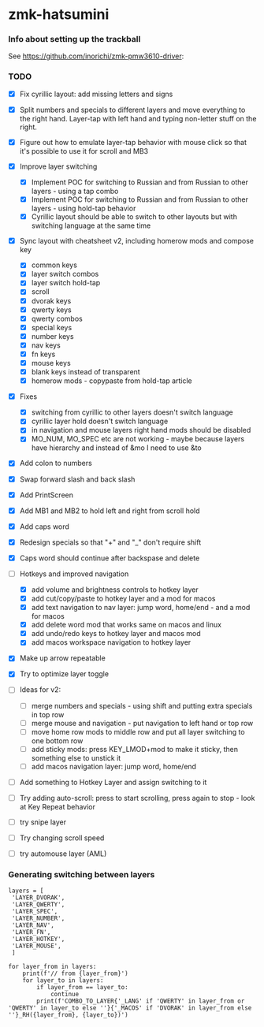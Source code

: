 # zmk-hatsumini

### Info about setting up the trackball

See https://github.com/inorichi/zmk-pmw3610-driver:


### TODO
- [x] Fix cyrillic layout: add missing letters and signs
- [x] Split numbers and specials to different layers and move everything to the right hand. Layer-tap with left hand and typing non-letter stuff on the right.
- [x] Figure out how to emulate layer-tap behavior with mouse click so that it's possible to use it for scroll and MB3
- [x] Improve layer switching
    - [x] Implement POC for switching to Russian and from Russian to other layers - using a tap combo
    - [x] Implement POC for switching to Russian and from Russian to other layers - using hold-tap behavior
    - [x] Cyrillic layout should be able to switch to other layouts but with switching language at the same time
- [x] Sync layout with cheatsheet v2, including homerow mods and compose key
    - [x] common keys
    - [x] layer switch combos
    - [x] layer switch hold-tap
    - [x] scroll
    - [x] dvorak keys
    - [x] qwerty keys
    - [x] qwerty combos
    - [x] special keys
    - [x] number keys
    - [x] nav keys
    - [x] fn keys
    - [x] mouse keys
    - [x] blank keys instead of transparent
    - [x] homerow mods - copypaste from hold-tap article
- [x] Fixes
    - [x] switching from cyrillic to other layers doesn't switch language
    - [x] cyrillic layer hold doesn't switch language
    - [x] in navigation and mouse layers right hand mods should be disabled
    - [x] MO_NUM, MO_SPEC etc are not working - maybe because layers have hierarchy and instead of &mo I need to use &to
- [x] Add colon to numbers
- [x] Swap forward slash and back slash
- [x] Add PrintScreen
- [x] Add MB1 and MB2 to hold left and right from scroll hold
- [x] Add caps word
- [x] Redesign specials so that "+" and "_" don't require shift
- [x] Caps word should continue after backspase and delete
- [ ] Hotkeys and improved navigation
    - [x] add volume and brightness controls to hotkey layer
    - [x] add cut/copy/paste to hotkey layer and a mod for macos
    - [x] add text navigation to nav layer: jump word, home/end - and a mod for macos
    - [x] add delete word mod that works same on macos and linux
    - [x] add undo/redo keys to hotkey layer and macos mod
    - [x] add macos workspace navigation to hotkey layer
- [x] Make up arrow repeatable
- [x] Try to optimize layer toggle
- [ ] Ideas for v2:
    - [ ] merge numbers and specials - using shift and putting extra specials in top row
    - [ ] merge mouse and navigation - put navigation to left hand or top row
    - [ ] move home row mods to middle row and put all layer switching to one bottom row
    - [ ] add sticky mods: press KEY_LMOD+mod to make it sticky, then something else to unstick it
    - [ ] add macos navigation layer: jump word, home/end
- [ ] Add something to Hotkey Layer and assign switching to it
- [ ] Try adding auto-scroll: press to start scrolling, press again to stop - look at Key Repeat behavior
- [ ] try snipe layer
- [ ] Try changing scroll speed
- [ ] try automouse layer (AML)


### Generating switching between layers

```
layers = [
 'LAYER_DVORAK',
 'LAYER_QWERTY',
 'LAYER_SPEC',
 'LAYER_NUMBER',
 'LAYER_NAV',
 'LAYER_FN',
 'LAYER_HOTKEY',
 'LAYER_MOUSE',
 ]

for layer_from in layers:
    print(f'// from {layer_from}')
    for layer_to in layers:
        if layer_from == layer_to:
            continue
        print(f'COMBO_TO_LAYER{'_LANG' if 'QWERTY' in layer_from or 'QWERTY' in layer_to else ''}{'_MACOS' if 'DVORAK' in layer_from else ''}_RH({layer_from}, {layer_to})')

```